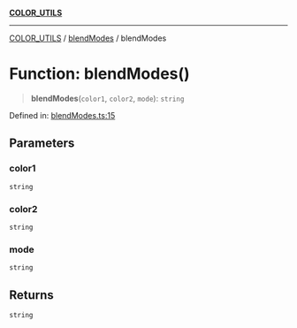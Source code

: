 [**COLOR_UTILS**](../../README.md)

***

[COLOR_UTILS](../../README.md) / [blendModes](../README.md) / blendModes

# Function: blendModes()

> **blendModes**(`color1`, `color2`, `mode`): `string`

Defined in: [blendModes.ts:15](https://github.com/dailker/everyutil/blob/7c30ec40bbb398255a9be572db0a537e8bcb9c11/src/color/blendModes.ts#L15)

## Parameters

### color1

`string`

### color2

`string`

### mode

`string`

## Returns

`string`
